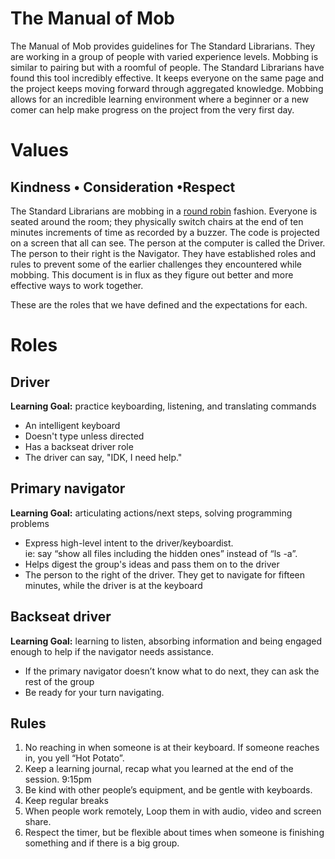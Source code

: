 # The Manual of Mob

The Manual of Mob provides guidelines for The Standard Librarians. They are working in a group of people with varied experience levels. Mobbing is similar to pairing but with a roomful of people. The Standard Librarians have found this tool incredibly effective. It keeps everyone on the same page and the project keeps moving forward through aggregated knowledge. Mobbing allows for an incredible learning environment where a beginner or a new comer can help make progress on the project from the very first day.

# Values

## **Kindness • Consideration •Respect**

The Standard Librarians are mobbing in a [round robin](http://en.wikipedia.org/wiki/Round-robin) fashion. Everyone is seated around the room; they physically switch chairs at the end of ten minutes increments of time as recorded by a buzzer. The code is projected on a screen that all can see. The person at the computer is called the Driver. The person to their right is the Navigator. They have established roles and rules to prevent some of the earlier challenges they encountered while mobbing. This document is in flux as they figure out better and more effective ways to work together. 

These are the roles that we have defined and the expectations for each.

# Roles

## Driver

**Learning Goal:** practice keyboarding, listening, and translating commands

 + An intelligent keyboard 
 + Doesn't type unless directed 
 + Has a backseat driver role
 + The driver can say,  "IDK, I need help."
 
## Primary navigator

**Learning Goal:** articulating actions/next steps, solving programming problems

  + Express high-level intent to the driver/keyboardist.  
    ie: say “show all files including the hidden ones” instead of “ls -a”.
  + Helps digest the group's ideas and pass them on to the driver
  + The person to the right of the driver. They get to navigate for fifteen minutes, while the driver is at the keyboard

## Backseat driver
 
**Learning Goal:** learning to listen, absorbing information and being engaged enough to help if the navigator needs assistance. 

 + If the primary navigator doesn’t know what to do next, they can ask the rest of the group
 + Be ready for your turn navigating.

## Rules

1. No reaching in when someone is at their keyboard. If someone reaches in, you yell “Hot Potato”.
3. Keep a learning journal, recap what you learned at the end of the session. 9:15pm
4. Be kind with other people’s equipment, and be gentle with keyboards.
5. Keep regular breaks
6. When people work remotely, Loop them in with audio, video and screen share.
7. Respect the timer, but be flexible about times when someone is finishing something and if there is a big group. 
